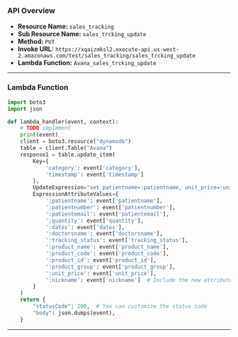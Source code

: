 # 

### API Overview
- **Resource Name:** `sales_tracking`
- **Sub Resource Name:** `sales_trcking_update`
- **Method:** `PUT`
- **Invoke URL:** `https://xqaizmksl2.execute-api.us-west-2.amazonaws.com/test/sales_tracking/sales_trcking_update`
- **Lambda Function:** `Avana_sales_trcking_update`

---


### Lambda Function
```python
import boto3
import json

def lambda_handler(event, context):
    # TODO implement
    print(event)
    client = boto3.resource("dynamodb")
    table = client.Table("Avana")
    response1 = table.update_item(
        Key={
            'category': event['category'],
            'timestamp': event['timestamp']
        },
        UpdateExpression="set patientname=:patientname, unit_price=:unit_price, product_id=:product_id, product_group=:product_group,  patientemail=:patientemail, patientnumber=:patientnumber, quantity=:quantity, dates=:dates, doctorsname=:doctorsname, tracking_status=:tracking_status, product_name=:product_name, product_code=:product_code, nickname=:nickname",
        ExpressionAttributeValues={
            ':patientname': event['patientname'],
            ':patientnumber': event['patientnumber'],
            ':patientemail': event['patientemail'],
            ':quantity': event['quantity'],
            ':dates': event['dates'],
            ':doctorsname': event['doctorsname'],
            ':tracking_status': event['tracking_status'],
            ':product_name': event['product_name'],
            ':product_code': event['product_code'],
            ':product_id': event['product_id'],
            ':product_group': event['product_group'],
            ':unit_price': event['unit_price'],
            ':nickname': event['nickname']  # Include the new attribute
        }
    )
    return {
        "statusCode": 200,  # You can customize the status code
        "body": json.dumps(event),
    }


```

---

